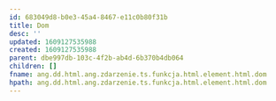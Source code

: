 ```yaml
---
id: 683049d8-b0e3-45a4-8467-e11c0b80f31b
title: Dom
desc: ''
updated: 1609127535988
created: 1609127535988
parent: dbe997db-103c-4f2b-ab4d-6b370b4db064
children: []
fname: ang.dd.html.ang.zdarzenie.ts.funkcja.html.element.html.dom
hpath: ang.dd.html.ang.zdarzenie.ts.funkcja.html.element.html.dom
---
```



